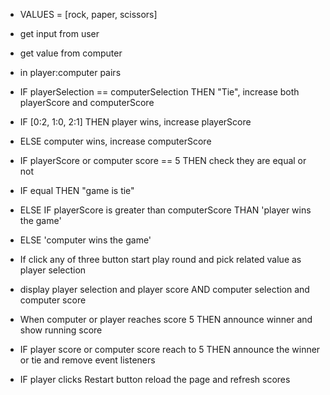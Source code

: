 - VALUES = [rock, paper, scissors]
- get input from user
- get value from computer

- in player:computer pairs 
- IF playerSelection == computerSelection THEN "Tie", increase both playerScore and computerScore
- IF [0:2, 1:0, 2:1] THEN player wins, increase playerScore
- ELSE computer wins, increase computerScore

- IF playerScore or computer score == 5 THEN check they are equal or not
- IF equal THEN "game is tie"
- ELSE IF playerScore is greater than computerScore THAN 'player wins the game'
- ELSE 'computer wins the game'

- If click any of three button start play round and pick related value as player selection
- display player selection and player score AND computer selection and computer score
- When computer or player reaches score 5 THEN announce winner and show running score

- IF player score or computer score reach to 5 THEN announce the winner or tie and remove event listeners

- IF player clicks Restart button reload the page and refresh scores